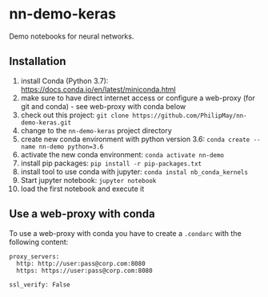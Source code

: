 # nn-demo-keras
Demo notebooks for neural networks.

## Installation
1. install Conda (Python 3.7): https://docs.conda.io/en/latest/miniconda.html
2. make sure to have direct internet access or configure a web-proxy (for git and conda) - see web-proxy with conda below
3. check out this project: `git clone https://github.com/PhilipMay/nn-demo-keras.git`
4. change to the `nn-demo-keras` project directory
5. create new conda environment with python version 3.6: `conda create --name nn-demo python=3.6`
6. activate the new conda environment: `conda activate nn-demo`
7. install pip packages: `pip install -r pip-packages.txt`
8. install tool to use conda with jupyter: `conda instal nb_conda_kernels`
9. Start jupyter notebook: `jupyter notebook`
10. load the first notebook and execute it

## Use a web-proxy with conda
To use a web-proxy with conda you have to create a `.condarc` with the following content:

```
proxy_servers:
  http: http://user:pass@corp.com:8080
  https: https://user:pass@corp.com:8080

ssl_verify: False
```